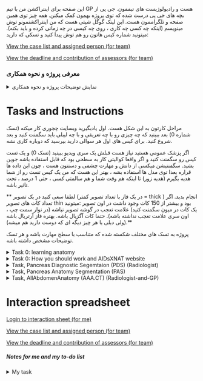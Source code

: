 این صفحه برای اینتراکشن من با تیم GP هست و رادیولوژیست های تیممون. جی پی از بچه های جی پی درست شده که توی پروژه بهمون کمک میکنن. همه چیز توی همین صفحه و تلگراممون هست. این لینک گوگل شیتی هست که من اینتراکشنمونو توش مینویسم (اینکه چه کسی چه کاری ، روی چه کیسی در چه زمانی کرده و باید بکنه). میتونید شماره کیس هاتون رو هم توش پیدا کنید و تسکی که دارید: 

[View the case list and assigned person (for team)](https://docs.google.com/spreadsheets/d/e/2PACX-1vRAPQ_cx4LfZlZ22N7JIzTWrOFUT3nJFB-ltXkAYAOZh8SgpTSPQPHg5fAFRPU1nExRsvAFVhHNqaq9/pubhtml?gid=910393672&single=true)

[View the deadline and contribution of assessors (for team)](https://docs.google.com/spreadsheets/d/e/2PACX-1vRAPQ_cx4LfZlZ22N7JIzTWrOFUT3nJFB-ltXkAYAOZh8SgpTSPQPHg5fAFRPU1nExRsvAFVhHNqaq9/pubhtml?gid=1534929710&single=true)
### معرفی پروژه و نحوه همکاری
<details>
<summary>نمایش توضیحات پروژه و نحوه همکاری</summary>
این پروژه هدفش کمک کردن به تشخیص و مدیریت درمان سرطان پانکراس هست ، هیچ فردی gain مالی از این پروژه نداره. تمام داده برای همه مردم جهان قابل استفاده هست (استفاده تجاری هم امکان پذیر هست در صورتی که یک هزینه ای به خیریه سرطان در کشوری که این مدل استفاده میشه صورت بگیره.

تا الان که این پیام رو میدم از شهر شیراز ، تهران، گیلان و یزد کیس جمع شده و میشه ، و احتمالا مشهد و اهواز هم جوین بشن. بیشتر بیمارستان هایی که این بیماری رو درمان میکنن در تهران جزو پروژه هستن و در تهران 11 بیمارستان همکار داریم و شیراز 2 بیمارستان و گیلان 2 بیمارستان و یزد 1 بیمارستان. مدل ها و داده در ایران با حداقل هزینه قابل استفاده هست. 

درباره کانتریبیوشن ها: خیلی کار سختی هست که زحمات شما رو جبران کرد و عددی کرد ، ولی بعد از 3 سال این فرمولی هست که بهش رسیدم ، میدونم بهترین راه حل نیست ، ولی بهترین راه حلی که به ذهنم رسیده بوده (هر پیشنهاد دیگه ای بود بگید بهم).
دانشجو ها 90 ساعت 
تسک های رادیولوژی 80 ساعت (که برای GP ها یکمی بیشتر و برای رادیولوژیست ها یکمی کمتر میشه).

چجوری تعداد کیس رو به عدد تبدیل کردم. من اومدم اول خودم ، و بعد از چند نفر خواستم که هر تسکی رو انجام بده. بعد میانگین گرفتم ، بعد 10 درصد زیاد کردم و  فهمیدم هر کاری چقدر طول میکشه. باز تهش هم چند ساعت زمان پرت در نظر گرفتم که اگر اشتباه حساب کرده بودم برای شما مشکلی نباشه.

برای اینکه GP ها بخوان تو پروژه همکاری کنن، اول یک سری ویدیو میبنن ، بعد یه سری کیس تست رو کار میکنن ، بعد اگر واقعا کوالیتی خوبی داشته باشه کارشون جوین میشن. ضمن اینکه هر کیس برای GP ها 2 نفر GP سگمنت میکنن ، برای رادیولوژیست ها هم رندوم بعضی کیس ها مشترک هست که رندوم دبل چک کنیم. همه این ها رو خودم هر هفته باز میبنم و مشکلی باشه بهتون میگم.

برای جبران زحمتتون به ازای هر 1 کانتریبیوشن 1 پیپر اسمتون به عنوان همکار طرح میخوره (به دلخواهتون بسته به عجلتون یا اینکه بخواید پیپیر های بهتر اسمتون باشه). من هیچ قولی روی زمان یا جای چاپ شدن نمیتونم بدم ، و نمیدم، ولی اغلب فکر کنم ایمپمت بالا چاپ بشن. علاوه بر این 1 پیپیر اسمتون توی دیتا پیپیر PanCanAID میخخوره. دیتا پیپیر توضیح میده داده چی هست و چجوری جمع شده که بعدا ولیدیتی داشته باشه. هر جایی پروژه ارائه بشه جزو تیم طرح خواهید بود. علاوه بر همه اینا ، من یک پیپر کناری هم از این در آوردم که هر کسی 4 کیس رو فول سگمنتیشن انجام میده. این دیتا خودش یک دیتای جداگونه هست و اگر این رو هم چاپ کنیم ، باز اسمتون داخل این هم هست (این 4 کیس هر کدوم سه ساعت و نیم طول میکشن و نصفش توی تایم 80 ساعتتون حساب شده). 
</details>

# Tasks and Instructions
مراحل کارتون به این شکل هست. اول یادبگیرید وبسایت چجوری کار میکنه (تسک شماره 0) بعد ببینید که چه چیزی رو با چه تعریفی و با چه لیبلی باید سگمنت کنید و بعد شروع کنید. برای کیس های اول هر سوالی دارید بپرسید که دوباره کاری نشه.

اگر پزشک عمومی هستید نیاز هست قبلش یک سری ویدیو ببینید (تسک 0) و یک تست کیس رو سگمنت کنید و اگر واقعا کوالیتی کار به سطحی بود که قابل استفاده باشه جوین بشید. سگمنتیشن میکسی از دانش و مهارت چشمی و دستتون هست ، چون این داده ها قراره بعدا توی مدل ها استفاده بشه ، بهتر این هست که من یک کیس تست رو از شما هدیه بگیرم (هدیه زور) تا اینکه هم وقت شما و هم سالمتی کسی ، حتی 1 درصد ، تحت تاثیر باشه. 

** لطفا سعی کنید در یک تصویر (در یک فاز با تعداد تصویر کمتر = thick ) انجام بدید. اگر تعداد کات های تصویر thin بود و بیشتر از 150 کات وجود داشت در اون تصویر :میتونید یک کات در میون سگمنت کنید) علامت تعجب در گوشه تصویر نباشه (در نوار سمت چپ ، اون سری علامت تعجب نداشته باشه). حتما کات آگزیال باشه. بهتره فاز آرتریال باشه (ولی دیلی یا هر چیز دیگه ای که دوست دارید هم میشه).**

پروژه به تسک های مختلف شکسته شده که متناسب با سطح مهارت باشه و هر تسک توضیحات مشخص داشته باشه.
<details>
<summary>Task 0: learning anatomy</summary>

https://www.youtube.com/watch?v=Nnr4ZB8e4nc&t=78s  (60min)

https://www.youtube.com/watch?v=ytOLnjWCt1Y (10 min)

https://www.youtube.com/watch?v=IXQPN-Un7OI  (13 min)

https://www.youtube.com/watch?v=VnpqylFYtqI  (25 min)

https://www.youtube.com/watch?v=lUJnciH8Blo  (10 min)

https://www.youtube.com/watch?v=IXQPN-Un7OI این ویدیو لکتوریو عالیه

اگر فکر کردید کمکتون میکنه برای ورید و شریان ها: 
https://www.youtube.com/watch?v=aIrdWHtm_og شریان ها 

https://www.youtube.com/watch?v=54SV29gkM7Y&t=176s سی تی پانکراس

https://www.youtube.com/watch?v=47qy-2mn72s خوندن سی تی آناتومی

https://www.youtube.com/watch?v=IXQPN-Un7OI این ویدیو لکتوریو عالیه

این هم وب پیج هایی هست که رفرنس هستن:

https://radiologyassistant.nl/more/ct-protocols/ct-contrast-injection-and-protocols#basics-of-contrast-enhancement-phases-of-enhancement 

https://litfl.com/abdominal-ct-phases/

https://radiologykey.com/abdominal-ct/

یک نمونه های خیلی خوب از آناتومی سگمنت شده هستن که چشمتون آشنا بشه

https://www.casestacks.com/medical-school/radiographic-anatomy/abdomen/

https://radiopaedia.org/cases/how-to-read-a-ct-of-the-abdomen-and-pelvis
</details>


<details> 
<summary>Task 0: How you should work and AIDsXNAT website</summary>

  خب ، یوزرنیم و پسورد و آدرس ورود به سرور رو قبلا براتون ارسال کردم.

اولین کارتون این هست که [این ویدیو رو ببینید و نحوه کار با سرور رو یاد بگیرید.](https://www.youtube.com/watch?v=Qp1ydXVGoJc) 
لطفا از روی ویدیو تست کنید یک دور و یک بار سگمنتیشن رو ذخیره کنید و مطمئن بشید همه چی درست کار میکنه. هر مشکلی بود بهم بگید.

در استپ بعدی باید بفهمید چه چیزی رو باید سگمنت کنید ، و چه اسمی براش بگذارید و چه شماره کیسی رو باید انجام بدید. از همین پایین میتونید بفهمید لیبل های تسکی که دارید چه لیبل هایی هستن و چه تعریفی دارن. شماره کیستون هم علاوه بر گروه تلگرام توی گوگل شیت پایین صفحه هستش و میتونید ببینید. پس میتونید بفهمید چه چیزی رو ، با چه اسم مخففی و برای چه کیسی باید لطف کنید و سگمنت کنید.

 

بهترین کار برای سگمنتیشن ، خرید یک قللم و صفحه هست که به صرفه ترین آپشن قلم XP Pen Deco V2 01 هست که نزدیک 3 ملیون قیمتش هست. سرعت سگمنتیشنتون رو 2 برابر میکنه و دقتش رو هم 50 درصد بیشتر میکنه. 


</details>


<details> 
<summary>Task, Pancreas Diagnostic Segemtaion (PDS) (Radiologist) </summary>

سلام :) مرسی که تا اینجا اومدید. این تسک برای لول رادیولوژیست ها هست و هدفش کمک به مدل ها برای استفاده از دانش شما در مدل هست تا بهتر بفهمه سرطان و پانکراس و ارگان های اطرافش کجاست. میتونید در 2 نوبت یا در 1 نوبت همه تسک ها رو انجام بدید. سلیفه آدما متفاوته. حواستون باشه سرور هر 1 ساعت شما رو بیرون میکنه (من میکنمش 2 ساعت ولی چون هر هفته ریست میشه اتومات ممکنه یادم رفته باشه. پس سیو کنید سگمنتیشنتون رو هر نیم ساعت لطفا. من هم حواسم هست که هر سری که ریست میشه بکنم 2 ساعت تایم اتوماتیک لاگ اون رو. چیز هایی که سگمنت میشن در این تسک:

برای اینکه یه جایی باشه که یه توضیح کلی درباره هر چیزی بده [رفرنسمون اینجا باشه رادیولوژی مسترکلاس برای پانکراس](https://radiologyassistant.nl/abdomen/pancreas/pancreas-carcinoma-1#staging-dpcg-resectability-criteria)

### Task PDS.1: Segmetation for Segmetaion
**P: Pancreas:** khode organ pancreas ( kar sakhti hast daghighan roye border pancreas harkeat konid, pas lotfan ro be biron tar ghash konid toye segmentatioshenot ta oon charbi haii ke atrafe pancreas hast va yek hashie mahvi mide ham include beshe) 

**M: Mass:** dar sorate vojod tode, mass ro rang konid, lotfan aval pancreas ro rang kkonid bad mass. Dar segmentation har pixel mote'alegh be yek va faghat yek label mitone bashe. Ma badan mass ro jozvi az pancreas mikoim, vali shoma age bar ax amal konid (yani aval mass ro rang konid bad pancreas ro) baes mishe yek ghesmataii az mass tabdil be pancreas beshe va ma nemifahmim mass bode 

**MPD: Main Pancreatic Duct dilation: agar MPD dilation dashtim, bayad rang beshe khode duct (agar nabod ham nemsihe) 

### Task PDS.2: Classification

خب این تسک ها سگمنتیشن مهم بود ، برای تسم های بعدی بیشتر جنبه کلسیفیکشنی دارن. یعنی اگر یک موردی بود فقط کافیه با رنگ مربوطه داخل اون جایی که میبنید و فکر میکنید اون مشکل وجود داره ، یک نقطه بگذارید با استفاده از اون لیبل. 
**RegN: Regional lymph node metastasis**

**ExtN: Extra regional lymph node metastasis:** Para-aortic and lymph node to the left of the SMA

**PeriN: Perinerual Invasion**

**rootN: Invasasion of the root of the mesentery**

**mesN: mesocolon invasasion**

این دو تا تسک هم داخل پیام در تلگرام برام بفرستید برای هر کیس: 

**Resectability DPCG**: Dutch Pancreatic Cancer Group: in khodesh age paper jodagoneii beshe, esmeton dakhel in paper ham mikhore jodaye az oon gharar ghabli. Inke zahmat ezafe midam va yek bar DPCG va yekbar NCCN ro lotf konid begid, ine ke bebinim asan kodom yeki az ina behtare tahesh ba tavajoh be outcome (follow-up telefoni).

**Resectability NCCN**: NCCN resectability criteria

</details>

<details> 
<summary>Task, Pancreas Anatomy Segmentation (PAS)   </summary>
سلام سلام ، خیلی مرسی که تا اینجا اومدید. هدف از این سگمنتیشن ، سگمنت کردن آناتومی مرتبط با سرطان پانکراس هست. رفرنس ها و منابع آموزشیمون بالاتر گذاشتم. پیشنهاد من اینه که در چند قسمت کار رو انجام بدید. حواستون باشه سرور هر 1 ساعت شما رو بیرون میکنه (من میکنمش 2 ساعت ولی چون هر هفته ریست میشه اتومات ممکنه یادم رفته باشه. پس سیو کنید سگمنتیشنتون رو هر نیم ساعت لطفا. من هم حواسم هست که هر سری که ریست میشه بکنم 2 ساعت تایم اتوماتیک لاگ اون رو. چیز هایی که سگمنت میشن در این تسک با لیبلشون این زیر هستنو حواستون باشه اولین چیزی که رنگ میکنید پانکراس باشه ، و بقیه چیز های در 2-3 کات بالاتر از بالاترین جایی که پانکراس هست و 2-3 کات پایین تر از پایینترین جایی که پانکراس هست انجام بدید (نرید کل عکس از بالا تا پایین رو انجام بدید). لطفا سعی کنید در یک تصویر (در یک فاز با تعداد تصویر کمتر = thick ) انجام بدید. حتما کات آگزیال باشه. بهتره فاز آرتریال باشه (ولی دیلی یا هر چیز دیگه ای که دوست دارید هم میشه).
  
### Task PAS.1. Pancreas plus
P=Pancreas; M= mass (agar didid), D=Deudenum

### Task PAS.2. Artery and Veins 
Arteries (5ta): aorta = AA, superior mesantric artery = SMA, common hepatic artery = CHA, celiac artery =CA, splenic artery = SA

Veins (4ta): IVC = IVC , superior mesantric vein = SMV و   portal vein = PV  و splenic vein = SV



### Task PAS.3. Other Organs

BT = Biliary Tree including CBD

Organs (5ta): L= Liver; Sp= Spleen; K= Kideny; St=Stomache; D=Deudenum

</details>


<details> 
<summary>Task, AllAbdomenAnatomy (AAA.CT) (Radiologist-and-GP) </summary>
  این یک کار جدا هست و نفری 4 کیس رو هم بتونیم سگمنت کنیم عالی هست. تمام عسک از بالا تا پایین سگمنت میشه (در کات آگزیال در فازی که میخواید).
  
Organs: P=Pancreas; M= mass; L= Liver; Sp= Spleen; K= Kideny; St=Stomache; D=Deudenum
  
Veins (4): IVC = IVC , superior mesantric vein = SMV و   portal vein = PV  و splenic vein = SV

Arteries (5): aorta = AA, superior mesantric artery = SMA, common hepatic artery = CHA, celiac artery =CA, splenic artery = SA

Biliary Tree: CBD:  common bile duct,

Adrenal galnd + intestine
</details>









# Interaction spreadsheet 
[Login to interaction sheet (for me)](https://docs.google.com/spreadsheets/d/1--oCk4GBRKVOJlOCskaS_X05p6ZGYkg2Fm32xySc2EI/edit?usp=sharing)

[View the case list and assigned person (for team)](https://docs.google.com/spreadsheets/d/e/2PACX-1vRAPQ_cx4LfZlZ22N7JIzTWrOFUT3nJFB-ltXkAYAOZh8SgpTSPQPHg5fAFRPU1nExRsvAFVhHNqaq9/pubhtml?gid=910393672&single=true)

[View the deadline and contribution of assessors (for team)](https://docs.google.com/spreadsheets/d/e/2PACX-1vRAPQ_cx4LfZlZ22N7JIzTWrOFUT3nJFB-ltXkAYAOZh8SgpTSPQPHg5fAFRPU1nExRsvAFVhHNqaq9/pubhtml?gid=1534929710&single=true)


##### Notes for me and my to-do list
<details>
<summary> My task </summary>
تسک من :✅✅🔘🔘

ساخت اکانت:✅
Sara.p199877@gmail.com ✅
Atraajdari1374@gmail.com ✅
elhamtaghavi76@gmail.com ✅
mahshadsarikhani9696@gmail.com ✅
Azinzolfaghari2233@gmail.com ✅
Beny.2012@yahoo.com ✅

ایجاد پروژه : PanCanAID4GP ✅

ایجاد پروژه : آپلود 15 کیس ✅

اساین کردن شماره کیس به افراد✅

درست کردت گروه کلی تسک ✅

درست کردن گروه تست برای جی پی هایی که میخوان جوین بشن ✅

دبل چک فیدبک هفته اول 🔘

آپدیت صفحه گیت هاب 🔘

اضافه کردن توضیحات هر تسک توی گیت هاب 🔘

اسایت کردن کیس های جدید 🔘

</details>


